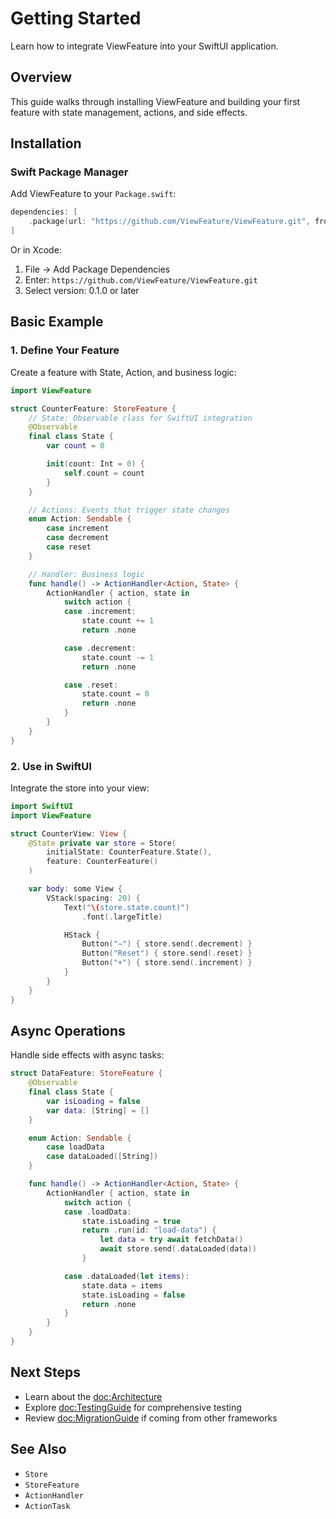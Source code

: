 # Getting Started

Learn how to integrate ViewFeature into your SwiftUI application.

## Overview

This guide walks through installing ViewFeature and building your first feature with state management, actions, and side effects.

## Installation

### Swift Package Manager

Add ViewFeature to your `Package.swift`:

```swift
dependencies: [
    .package(url: "https://github.com/ViewFeature/ViewFeature.git", from: "0.1.0")
]
```

Or in Xcode:
1. File → Add Package Dependencies
2. Enter: `https://github.com/ViewFeature/ViewFeature.git`
3. Select version: 0.1.0 or later

## Basic Example

### 1. Define Your Feature

Create a feature with State, Action, and business logic:

```swift
import ViewFeature

struct CounterFeature: StoreFeature {
    // State: Observable class for SwiftUI integration
    @Observable
    final class State {
        var count = 0

        init(count: Int = 0) {
            self.count = count
        }
    }

    // Actions: Events that trigger state changes
    enum Action: Sendable {
        case increment
        case decrement
        case reset
    }

    // Handler: Business logic
    func handle() -> ActionHandler<Action, State> {
        ActionHandler { action, state in
            switch action {
            case .increment:
                state.count += 1
                return .none

            case .decrement:
                state.count -= 1
                return .none

            case .reset:
                state.count = 0
                return .none
            }
        }
    }
}
```

### 2. Use in SwiftUI

Integrate the store into your view:

```swift
import SwiftUI
import ViewFeature

struct CounterView: View {
    @State private var store = Store(
        initialState: CounterFeature.State(),
        feature: CounterFeature()
    )

    var body: some View {
        VStack(spacing: 20) {
            Text("\(store.state.count)")
                .font(.largeTitle)

            HStack {
                Button("−") { store.send(.decrement) }
                Button("Reset") { store.send(.reset) }
                Button("+") { store.send(.increment) }
            }
        }
    }
}
```

## Async Operations

Handle side effects with async tasks:

```swift
struct DataFeature: StoreFeature {
    @Observable
    final class State {
        var isLoading = false
        var data: [String] = []
    }

    enum Action: Sendable {
        case loadData
        case dataLoaded([String])
    }

    func handle() -> ActionHandler<Action, State> {
        ActionHandler { action, state in
            switch action {
            case .loadData:
                state.isLoading = true
                return .run(id: "load-data") {
                    let data = try await fetchData()
                    await store.send(.dataLoaded(data))
                }

            case .dataLoaded(let items):
                state.data = items
                state.isLoading = false
                return .none
            }
        }
    }
}
```

## Next Steps

- Learn about the <doc:Architecture>
- Explore <doc:TestingGuide> for comprehensive testing
- Review <doc:MigrationGuide> if coming from other frameworks

## See Also

- ``Store``
- ``StoreFeature``
- ``ActionHandler``
- ``ActionTask``
